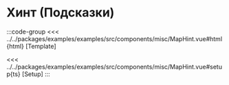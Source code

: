 # Хинт (Подсказки)

<script lang="ts" setup>
import MapComponent from 'examples/src/components/misc/MapHint.vue';
</script>

<map-component/>

:::code-group
<<< ../../packages/examples/examples/src/components/misc/MapHint.vue#html{html} [Template]

<<< ../../packages/examples/examples/src/components/misc/MapHint.vue#setup{ts} [Setup]
:::
